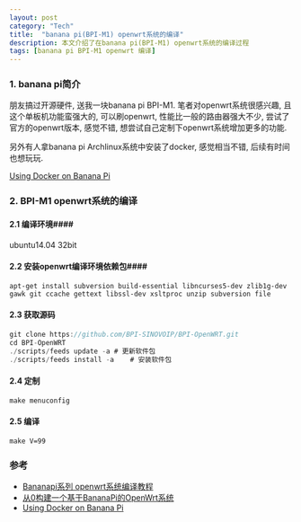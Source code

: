 ```yaml
---
layout: post
category: "Tech"
title:  "banana pi(BPI-M1) openwrt系统的编译"
description: 本文介绍了在banana pi(BPI-M1) openwrt系统的编译过程
tags: [banana pi BPI-M1 openwrt 编译]
---
```


### 1. banana pi简介  ###
  朋友搞过开源硬件, 送我一块banana pi BPI-M1. 笔者对openwrt系统很感兴趣, 且这个单板机功能蛮强大的, 可以刷openwrt, 性能比一般的路由器强大不少, 尝试了官方的openwrt版本, 感觉不错, 想尝试自己定制下openwrt系统增加更多的功能. 

  另外有人拿banana pi Archlinux系统中安装了docker, 感觉相当不错, 后续有时间也想玩玩.

<a href="http://www.finklabs.org/articles/using-docker-on-banana-pi.html">Using Docker on Banana Pi</a>

### 2. BPI-M1 openwrt系统的编译 ###

#### 2.1 编译环境####
ubuntu14.04 32bit

#### 2.2 安装openwrt编译环境依赖包####

    apt-get install subversion build-essential libncurses5-dev zlib1g-dev gawk git ccache gettext libssl-dev xsltproc unzip subversion file

#### 2.3 获取源码 ####

~~~ c
git clone https://github.com/BPI-SINOVOIP/BPI-OpenWRT.git
cd BPI-OpenWRT
./scripts/feeds update -a # 更新软件包
./scripts/feeds install -a    # 安装软件包
~~~

#### 2.4 定制 ####

    make menuconfig
    

#### 2.5 编译 ####

    make V=99
    



### 参考  ###
* <a href="http://www.lichanglin.cn/Bananapi%E7%B3%BB%E5%88%97%20openwrt%E7%B3%BB%E7%BB%9F%E7%BC%96%E8%AF%91%E6%95%99%E7%A8%8B/">Bananapi系列 openwrt系统编译教程</a>
* <a href="http://www.lizhaozhong.info/archives/1230">从0构建一个基于BananaPi的OpenWrt系统</a>
* <a href="http://www.finklabs.org/articles/using-docker-on-banana-pi.html">Using Docker on Banana Pi</a>
